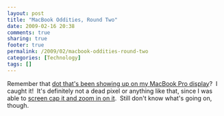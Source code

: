 ```yaml
---
layout: post
title: "MacBook Oddities, Round Two"
date: 2009-02-16 20:38
comments: true
sharing: true
footer: true
permalink: /2009/02/macbook-oddities-round-two
categories: [Technology]
tags: []
---
```

Remember that <a href="/2009/02/macbook-oddities.php" target="_blank">dot that's been showing up on my MacBook Pro display</a>?  I caught it!  It's definitely not a dead pixel or anything like that, since I was able to <a href="http://flickr.com/photos/brockli/3286575690/" target="_blank">screen cap it and zoom in on it</a>.  Still don't know what's going on, though.